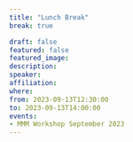 ```yaml
---
title: "Lunch Break"
break: true

draft: false
featured: false
featured_image:
description:
speaker:
affiliation:
where:
from: 2023-09-13T12:30:00
to: 2023-09-13T14:00:00
events:
- MMM Workshop September 2023
---
```

